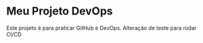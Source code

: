 ﻿# Meu Projeto DevOps
Este projeto é para praticar GitHub e DevOps.
Alteração de teste para rodar CI/CD
